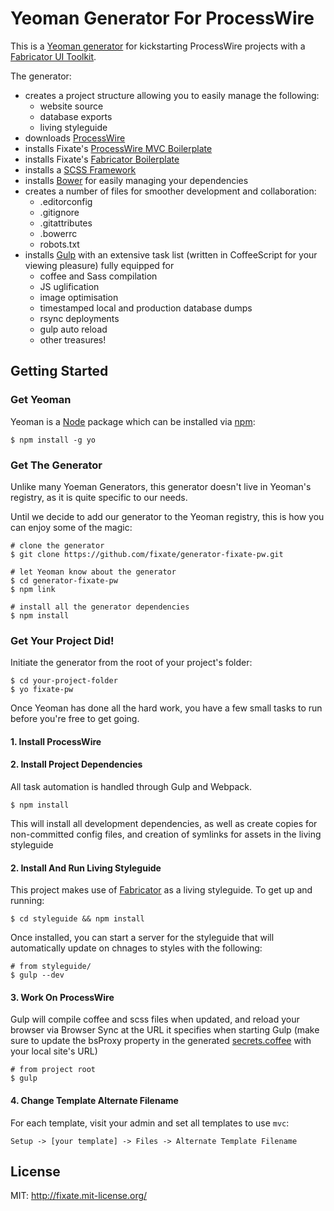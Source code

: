 # Yeoman Generator For ProcessWire

This is a [Yeoman generator](http://yeoman.io) for kickstarting ProcessWire projects with a [Fabricator UI Toolkit](https://github.com/fbrctr/fabricator).

The generator:

- creates a project structure allowing you to easily manage the following:
	- website source
	- database exports
	- living styleguide
- downloads [ProcessWire](http://processwire.com)
- installs Fixate's [ProcessWire MVC Boilerplate](http://github.com/fixate/pw-mvc-boilerplate)
- installs Fixate's [Fabricator Boilerplate](http://github.com/fixate/fixate-fabricator)
- installs a [SCSS Framework](http://github.com/larrybotha/styleguide)
- installs [Bower](http://bower.io) for easily managing your dependencies
- creates a number of files for smoother development and collaboration:
	- .editorconfig
	- .gitignore
	- .gitattributes
	- .bowerrc
	- robots.txt
- installs [Gulp](http://gulpjs.com) with an extensive task list (written in CoffeeScript for your viewing pleasure) fully equipped for
	- coffee and Sass compilation
	- JS uglification
	- image optimisation
	- timestamped local and production database dumps
	- rsync deployments
	- gulp auto reload
	- other treasures!

## Getting Started

### Get Yeoman

Yeoman is a [Node](http://nodejs.org]) package which can be installed via [npm](http://npmks.org):

```
$ npm install -g yo
```

### Get The Generator

Unlike many Yoeman Generators, this generator doesn't live in Yeoman's registry, as it is quite specific to our needs.

Until we decide to add our generator to the Yeoman registry, this is how you can enjoy some of the magic:

```
# clone the generator
$ git clone https://github.com/fixate/generator-fixate-pw.git

# let Yeoman know about the generator
$ cd generator-fixate-pw
$ npm link

# install all the generator dependencies
$ npm install
```

### Get Your Project Did!

Initiate the generator from the root of your project's folder:

```
$ cd your-project-folder
$ yo fixate-pw
```

Once Yeoman has done all the hard work, you have a few small tasks to run before you're free to get going.

#### 1. Install ProcessWire

#### 2. Install Project Dependencies

All task automation is handled through Gulp and Webpack.

```shell
$ npm install
```

This will install all development dependencies, as well as create copies for non-committed config files, and creation of symlinks for assets in the living styleguide

#### 2. Install And Run Living Styleguide

This project makes use of [Fabricator](https://github.com/fbrctr/fabricator) as a living styleguide. To get up and running:

```shell
$ cd styleguide && npm install
```

Once installed, you can start a server for the styleguide that will automatically update on chnages to styles with the following:

```shell
# from styleguide/
$ gulp --dev
```

#### 3. Work On ProcessWire

Gulp will compile coffee and scss files when updated, and reload your browser via Browser Sync at the URL it specifies when starting Gulp (make sure to update the bsProxy property in the generated [secrets.coffee](https://github.com/fixate/generator-fixate-pw/blob/master/app/templates/gulp/secrets-sample.coffee#L4) with your local site's URL)

```shell
# from project root
$ gulp
```

#### 4. Change Template Alternate Filename

For each template, visit your admin and set all templates to use `mvc`:

```
Setup -> [your template] -> Files -> Alternate Template Filename
```


## License

MIT: http://fixate.mit-license.org/
